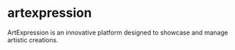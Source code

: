 # artexpression
ArtExpression is an innovative platform designed to showcase and manage artistic creations.
